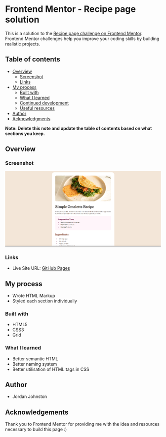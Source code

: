 # Frontend Mentor - Recipe page solution

This is a solution to the [Recipe page challenge on Frontend Mentor](https://www.frontendmentor.io/challenges/recipe-page-KiTsR8QQKm). Frontend Mentor challenges help you improve your coding skills by building realistic projects.

## Table of contents

- [Overview](#overview)
  - [Screenshot](#screenshot)
  - [Links](#links)
- [My process](#my-process)
  - [Built with](#built-with)
  - [What I learned](#what-i-learned)
  - [Continued development](#continued-development)
  - [Useful resources](#useful-resources)
- [Author](#author)
- [Acknowledgments](#acknowledgments)

**Note: Delete this note and update the table of contents based on what sections you keep.**

## Overview

### Screenshot

![alt text](image.png)

### Links

- Live Site URL: [GitHub Pages](https://jordanj03.github.io/recipe-page)

## My process

- Wrote HTML Markup
- Styled each section individually

### Built with

- HTML5
- CSS3
- Grid

### What I learned

- Better semantic HTML
- Better naming system
- Better utilisation of HTML tags in CSS

## Author

- Jordan Johnston

## Acknowledgements

Thank you to Frontend Mentor for providing me with the idea and resources necessary to build this page :)
